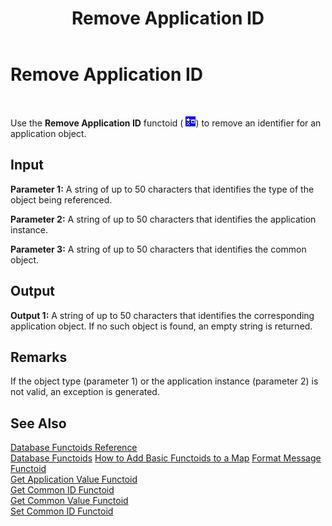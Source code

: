 ﻿---
title: Remove Application ID
TOCTitle: Remove Application ID Functoid
ms:assetid: 4cdfef07-1b23-4844-ad86-28ddbf9bcf19
ms:mtpsurl: https://msdn.microsoft.com/en-us/library/Aa560047(v=BTS.80)
ms:contentKeyID: 51527900
ms.date: 08/30/2017
mtps_version: v=BTS.80
---

# Remove Application ID

 

Use the **Remove Application ID** functoid ( ![RemoveApplicationID functoid](images/Aa560047.12248c44-a162-48a7-b881-8876f21da260(BTS.80).jpeg "RemoveApplicationID functoid")) to remove an identifier for an application object.

## Input

**Parameter 1:** A string of up to 50 characters that identifies the type of the object being referenced.

**Parameter 2:** A string of up to 50 characters that identifies the application instance.

**Parameter 3:** A string of up to 50 characters that identifies the common object.

## Output

**Output 1:** A string of up to 50 characters that identifies the corresponding application object. If no such object is found, an empty string is returned.

## Remarks

If the object type (parameter 1) or the application instance (parameter 2) is not valid, an exception is generated.

## See Also

[Database Functoids Reference](database-functoids-reference.md)  
[Database Functoids](https://msdn.microsoft.com/library/aa560892\(v=bts.80\))  
[How to Add Basic Functoids to a Map](https://msdn.microsoft.com/library/aa560635\(v=bts.80\))  
[Format Message Functoid](format-message-functoid.md)  
[Get Application Value Functoid](get-application-value-functoid.md)  
[Get Common ID Functoid](get-common-id-functoid.md)  
[Get Common Value Functoid](get-common-value-functoid.md)  
[Set Common ID Functoid](set-common-id-functoid.md)

